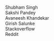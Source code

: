 Shubham Singh <br />
Sakshi Pandey <br />
Avaneesh Khandekar <br />
Girish Salunke <br />
Stackoverflow <br />
Reddit <br />
